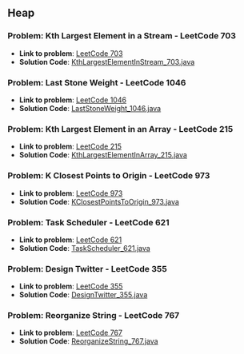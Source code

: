 ## Heap

### Problem: Kth Largest Element in a Stream - LeetCode 703

- **Link to problem**: [LeetCode 703](https://leetcode.com/problems/kth-largest-element-in-a-stream/)
- **Solution Code**: [KthLargestElementInStream_703.java](KthLargestElementInStream_703.java)

### Problem: Last Stone Weight - LeetCode 1046

- **Link to problem**: [LeetCode 1046](https://leetcode.com/problems/last-stone-weight/)
- **Solution Code**: [LastStoneWeight_1046.java](LastStoneWeight_1046.java)

### Problem: Kth Largest Element in an Array - LeetCode 215

- **Link to problem**: [LeetCode 215](https://leetcode.com/problems/kth-largest-element-in-an-array/)
- **Solution Code**: [KthLargestElementInArray_215.java](KthLargestElementInArray_215.java)

### Problem: K Closest Points to Origin - LeetCode 973

- **Link to problem**: [LeetCode 973](https://leetcode.com/problems/k-closest-points-to-origin/)
- **Solution Code**: [KClosestPointsToOrigin_973.java](KClosestPointsToOrigin_973.java)

### Problem: Task Scheduler - LeetCode 621

- **Link to problem**: [LeetCode 621](https://leetcode.com/problems/task-scheduler/)
- **Solution Code**: [TaskScheduler_621.java](TaskScheduler_621.java)

### Problem: Design Twitter - LeetCode 355

- **Link to problem**: [LeetCode 355](https://leetcode.com/problems/design-twitter/)
- **Solution Code**: [DesignTwitter_355.java](DesignTwitter_355.java)

### Problem: Reorganize String - LeetCode 767

- **Link to problem**: [LeetCode 767](https://leetcode.com/problems/reorganize-string/)
- **Solution Code**: [ReorganizeString_767.java](ReorganizeString_767.java)
